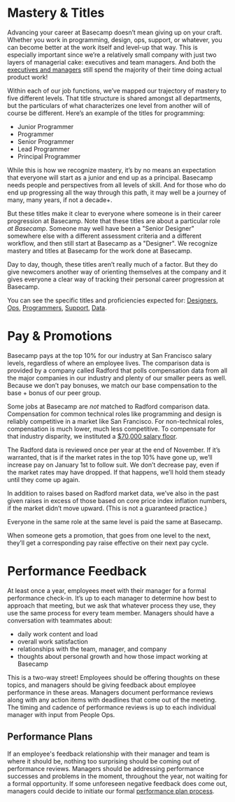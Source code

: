 
# Mastery & Titles

Advancing your career at Basecamp doesn’t mean giving up on your craft. Whether you work in programming, design, ops, support, or whatever, you can become better at the work itself and level-up that way. This is especially important since we’re a relatively small company with just two layers of managerial cake: executives and team managers. And both the [executives and managers](https://github.com/basecamp/handbook/blob/master/managers.md#executive-manager-and-individual-responsibilities) still spend the majority of their time doing actual product work!

Within each of our job functions, we’ve mapped our trajectory of mastery to five different levels. That title structure is shared amongst all departments, but the particulars of what characterizes one level from another will of course be different. Here’s an example of the titles for programming:

* Junior Programmer
* Programmer
* Senior Programmer
* Lead Programmer
* Principal Programmer

While this is how we recognize mastery, it’s by no means an expectation that everyone will start as a junior and end up as a principal. Basecamp needs people and perspectives from all levels of skill. And for those who do end up progressing all the way through this path, it may well be a journey of many, many years, if not a decade+.

But these titles make it clear to everyone where someone is in their career progression at Basecamp. Note that these titles are about a particular role _at Basecamp_. Someone may well have been a "Senior Designer" somewhere else with a different assessment criteria and a different workflow, and then still start at Basecamp as a "Designer". We recognize mastery and titles at Basecamp for the work done at Basecamp.

Day to day, though, these titles aren’t really much of a factor. But they do give newcomers another way of orienting themselves at the company and it gives everyone a clear way of tracking their personal career progression at Basecamp.

You can see the specific titles and proficiencies expected for: [Designers](https://github.com/basecamp/handbook/blob/master/titles-for-designers.md), [Ops](https://github.com/basecamp/handbook/blob/master/titles-for-ops.md), [Programmers](https://github.com/basecamp/handbook/blob/master/titles-for-programmers.md), [Support](https://github.com/basecamp/handbook/blob/master/titles-for-support.md), [Data](https://github.com/basecamp/handbook/blob/master/titles-for-data.md).

# Pay & Promotions

Basecamp pays at the top 10% for our industry at San Francisco salary levels, regardless of where an employee lives. The comparison data is provided by a company called Radford that polls compensation data from all the major companies in our industry and plenty of our smaller peers as well. Because we don’t pay bonuses, we match our base compensation to the base + bonus of our peer group. 

Some jobs at Basecamp are *not* matched to Radford comparison data. Compensation for common technical roles like programming and design is reliably competitive in a market like San Francisco. For non-technical roles, compensation is much lower, much less competitive. To compensate for that industry disparity, we instituted a [$70,000 salary floor](https://m.signalvnoise.com/minimum-pay-at-basecamp-is-now-70000/). 

The Radford data is reviewed once per year at the end of November. If it’s warranted, that is if the market rates in the top 10% have gone up, we’ll increase pay on January 1st to follow suit. We don’t decrease pay, even if the market rates may have dropped. If that happens, we’ll hold them steady until they come up again.

In addition to raises based on Radford market data, we’ve also in the past given raises in excess of those based on core price index inflation numbers, if the market didn’t move upward. (This is not a guaranteed practice.)

Everyone in the same role at the same level is paid the same at Basecamp.

When someone gets a promotion, that goes from one level to the next, they’ll get a corresponding pay raise effective on their next pay cycle.

# Performance Feedback

At least once a year, employees meet with their manager for a formal performance check-in. It’s up to each manager to determine how best to approach that meeting, but we ask that whatever process they use, they use the same process for every team member. Managers should have a conversation with teammates about:
- daily work content and load
- overall work satisfaction
- relationships with the team, manager, and company
- thoughts about personal growth and how those impact working at Basecamp

This is a two-way street! Employees should be offering thoughts on these topics, and managers should be giving feedback about employee performance in these areas. Managers document performance reviews along with any action items with deadlines that come out of the meeting. The timing and cadence of performance reviews is up to each individual manager with input from People Ops.

## Performance Plans
If an employee's feedback relationship with their manager and team is where it should be, nothing too surprising should be coming out of performance reviews. Managers should be addressing performance successes and problems in the moment, throughout the year, not waiting for a formal opportunity. If some unforeseen negative feedback does come out, managers could decide to initiate our formal [performance plan process](https://github.com/basecamp/handbook/blob/master/performance-plans.md#performance-plan-process).

